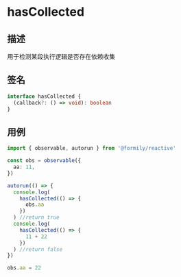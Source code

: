 # hasCollected

## 描述

用于检测某段执行逻辑是否存在依赖收集

## 签名

```ts
interface hasCollected {
  (callback?: () => void): boolean
}
```

## 用例

```ts
import { observable, autorun } from '@formily/reactive'

const obs = observable({
  aa: 11,
})

autorun(() => {
  console.log(
    hasCollected(() => {
      obs.aa
    })
  ) //return true
  console.log(
    hasCollected(() => {
      11 + 22
    })
  ) //return false
})

obs.aa = 22
```
